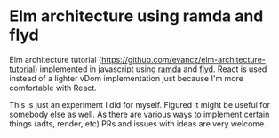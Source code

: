 # Elm architecture using ramda and flyd
Elm architecture tutorial (https://github.com/evancz/elm-architecture-tutorial) implemented in javascript using [ramda](https://github.com/ramda/ramda) and [flyd](https://github.com/paldepind/flyd). React is used instead of a lighter vDom implementation just because I'm more comfortable with React.

This is just an experiment I did for myself. Figured it might be useful for somebody else as well.
As there are various ways to implement certain things (adts, render, etc) PRs and issues with ideas are very welcome.
